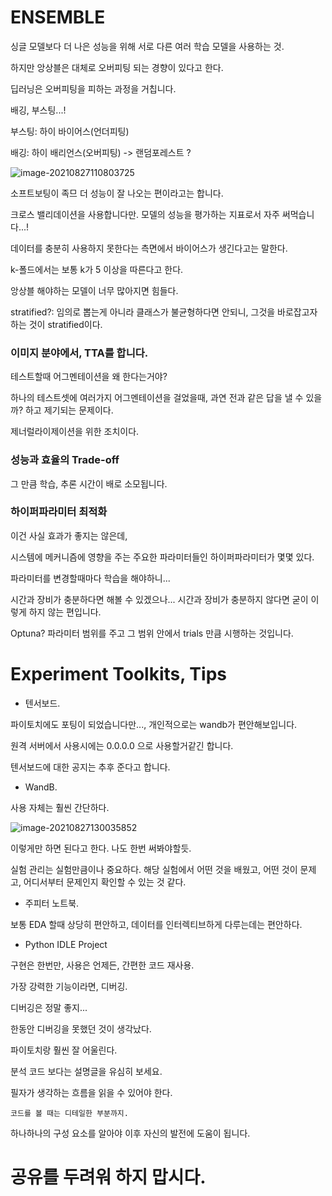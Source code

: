 # ENSEMBLE



싱글 모델보다 더 나은 성능을 위해 서로 다른 여러 학습 모델을 사용하는 것.

하지만 앙상블은 대체로 오버피팅 되는 경향이 있다고 한다. 

딥러닝은 오버피팅을 피하는 과정을 거칩니다.

배깅, 부스팅...! 



부스팅:  하이 바이어스(언더피팅)

배깅: 하이 배리언스(오버피팅) -> 랜덤포레스트 ?

![image-20210827110803725](C:\Users\Finally\AppData\Roaming\Typora\typora-user-images\image-20210827110803725.png)



소프트보팅이 족므 더 성능이 잘 나오는 편이라고는 합니다. 

크로스 밸리데이션을 사용합니다만.  모델의 성능을 평가하는 지표로서 자주 써먹습니다...!

데이터를 충분히 사용하지 못한다는 측면에서 바이어스가 생긴다고는 말한다.

k-폴드에서는 보통 k가 5 이상을 따른다고 한다. 

앙상블 해야하는 모델이 너무 많아지면 힘들다. 

stratified?: 임의로 뽑는게 아니라 클래스가 불균형하다면 안되니, 그것을 바로잡고자 하는 것이 stratified이다.





### 이미지 분야에서, TTA를 합니다. 

테스트할때 어그멘테이션을 왜 한다는거야? 

하나의 테스트셋에 여러가지 어그멘테이션을 걸었을때, 과연 전과 같은 답을 낼 수 있을 까? 하고 제기되는 문제이다. 

제너럴라이제이션을 위한 조치이다. 



### 성능과 효율의 Trade-off

그 만큼 학습, 추론 시간이 배로 소모됩니다. 



### 하이퍼파라미터 최적화

이건 사실 효과가 좋지는 않은데, 

시스템에 메커니즘에 영향을 주는 주요한 파라미터들인 하이퍼파라미터가 몇몇 있다. 

파라미터를 변경할때마다 학습을 해야하니... 

시간과 장비가 충분하다면 해볼 수 있겠으나... 시간과 장비가 충분하지 않다면 굳이 이렇게 하지 않는 편입니다. 



Optuna? 파라미터 범위를 주고 그 범위 안에서 trials 만큼 시행하는 것입니다. 











# Experiment Toolkits, Tips



- 텐서보드. 

파이토치에도 포팅이 되었습니다만...,  개인적으로는 wandb가 편안해보입니다. 

원격 서버에서 사용시에는 0.0.0.0 으로 사용할거같긴 합니다.

텐서보드에 대한 공지는 추후 준다고 합니다. 



- WandB. 

사용 자체는 훨씬 간단하다. 

![image-20210827130035852](C:\Users\Finally\AppData\Roaming\Typora\typora-user-images\image-20210827130035852.png)

이렇게만 하면 된다고 한다. 나도 한번 써봐야할듯.



실험 관리는 실험만큼이나 중요하다. 해당 실험에서 어떤 것을 배웠고, 어떤 것이 문제고, 어디서부터 문제인지 확인할 수 있는 것 같다. 



- 주피터 노트북. 

보통 EDA 할때 상당히 편안하고, 데이터를 인터렉티브하게 다루는데는 편안하다.



- Python IDLE Project

구현은 한번만, 사용은 언제든, 간편한 코드 재사용.

가장 강력한 기능이라면, 디버깅.

디버깅은 정말 좋지...

한동안 디버깅을 못했던 것이 생각났다. 

파이토치랑 훨씬 잘 어울린다. 

분석 코드 보다는 설명글을 유심히 보세요. 

필자가 생각하는 흐름을 읽을 수 있어야 한다. 



`코드를 볼 때는 디테일한 부분까지.`

하나하나의 구성 요소를 알아야 이후 자신의 발전에 도움이 됩니다.



# 공유를 두려워 하지 맙시다.





















